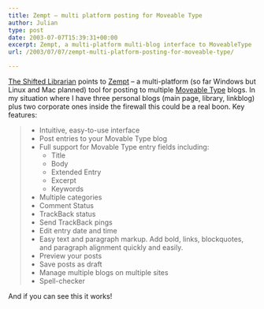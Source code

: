 ```yaml
---
title: Zempt – multi platform posting for Moveable Type
author: Julian
type: post
date: 2003-07-07T15:39:31+00:00
excerpt: Zempt, a multi-platform multi-blog interface to MoveableType
url: /2003/07/07/zempt-multi-platform-posting-for-moveable-type/

---
```

[The Shifted Librarian][1] points to [Zempt][2] &#8211; a multi-platform (so far Windows but Linux and Mac planned) tool for posting to multiple [Moveable Type][3] blogs. In my situation where I have three personal blogs (main page, library, linkblog) plus two corporate ones inside the firewall this could be a real boon. Key features:

>   * Intuitive, easy-to-use interface 
>   * Post entries to your Movable Type blog 
>   * Full support for Movable Type entry fields including: 
>       * Title 
>       * Body 
>       * Extended Entry 
>       * Excerpt 
>       * Keywords 
>   * Multiple categories 
>   * Comment Status 
>   * TrackBack status 
>   * Send TrackBack pings 
>   * Edit entry date and time 
>   * Easy text and paragraph markup. Add bold, links, blockquotes, and paragraph alignment quickly and easily. 
>   * Preview your posts 
>   * Save posts as draft 
>   * Manage multiple blogs on multiple sites 
>   * Spell-checker

And if you can see this it works!

 [1]: https://www.theshiftedlibrarian.com/
 [2]: https://www.zempt.com/ "Zempt :: Multi-platform posting for Movable Type :: Zempt"
 [3]: https://www.moveabletype.org/